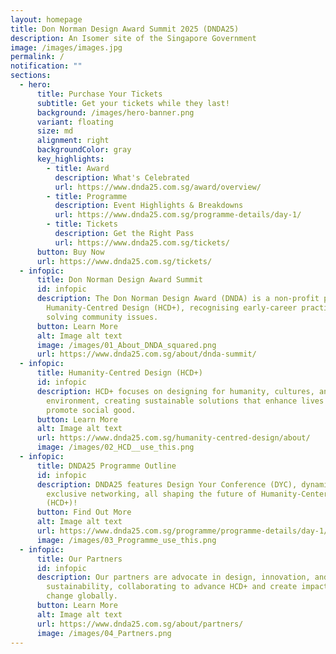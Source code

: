 ```yaml
---
layout: homepage
title: Don Norman Design Award Summit 2025 (DNDA25)
description: An Isomer site of the Singapore Government
image: /images/images.jpg
permalink: /
notification: ""
sections:
  - hero:
      title: Purchase Your Tickets
      subtitle: Get your tickets while they last!
      background: /images/hero-banner.png
      variant: floating
      size: md
      alignment: right
      backgroundColor: gray
      key_highlights:
        - title: Award
          description: What's Celebrated
          url: https://www.dnda25.com.sg/award/overview/
        - title: Programme
          description: Event Highlights & Breakdowns
          url: https://www.dnda25.com.sg/programme-details/day-1/
        - title: Tickets
          description: Get the Right Pass
          url: https://www.dnda25.com.sg/tickets/
      button: Buy Now
      url: https://www.dnda25.com.sg/tickets/
  - infopic:
      title: Don Norman Design Award Summit
      id: infopic
      description: The Don Norman Design Award (DNDA) is a non-profit promoting
        Humanity-Centred Design (HCD+), recognising early-career practitioners
        solving community issues.
      button: Learn More
      alt: Image alt text
      image: /images/01_About_DNDA_squared.png
      url: https://www.dnda25.com.sg/about/dnda-summit/
  - infopic:
      title: Humanity-Centred Design (HCD+)
      id: infopic
      description: HCD+ focuses on designing for humanity, cultures, and the
        environment, creating sustainable solutions that enhance lives and
        promote social good.
      button: Learn More
      alt: Image alt text
      url: https://www.dnda25.com.sg/humanity-centred-design/about/
      image: /images/02_HCD__use_this.png
  - infopic:
      title: DNDA25 Programme Outline
      id: infopic
      description: DNDA25 features Design Your Conference (DYC), dynamic panels, and
        exclusive networking, all shaping the future of Humanity-Centered Design
        (HCD+)!
      button: Find Out More
      alt: Image alt text
      url: https://www.dnda25.com.sg/programme/programme-details/day-1/
      image: /images/03_Programme_use_this.png
  - infopic:
      title: Our Partners
      id: infopic
      description: Our partners are advocate in design, innovation, and
        sustainability, collaborating to advance HCD+ and create impactful
        change globally.
      button: Learn More
      alt: Image alt text
      url: https://www.dnda25.com.sg/about/partners/
      image: /images/04_Partners.png
---
```

